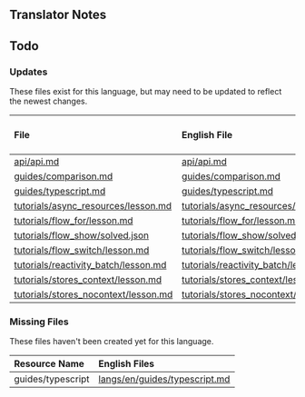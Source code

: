 
## Translator Notes

## Todo

### Updates  
These files exist for this language, but may need to be updated to reflect the newest changes.  
<!--MM:START (UPDATED:lang=ko-kr) -->
| File                                                                                                                                     | English File                                                                                                                          | Last Updated (EN)                                                                                   | Last Updated (KO-KR)                                                                               |
| :--------------------------------------------------------------------------------------------------------------------------------------- | :------------------------------------------------------------------------------------------------------------------------------------ | :-------------------------------------------------------------------------------------------------- | :------------------------------------------------------------------------------------------------- |
| [api/api.md](https://github.com/solidjs/solid-docs/tree/main/langs/ko-kr/api/api.md)                                                     | [api/api.md](https://github.com/solidjs/solid-docs/tree/main/langs/en/api/api.md)                                                     | [3/20/2023](https://github.com/solidjs/solid-docs/commit/dd5709574ff05ab0df208c766bfdc456a644fa37)  | [9/10/2022](https://github.com/solidjs/solid-docs/commit/97f41fa02a81dd8ce917b8c5b5f592dde0b07dd1) |
| [guides/comparison.md](https://github.com/solidjs/solid-docs/tree/main/langs/ko-kr/guides/comparison.md)                                 | [guides/comparison.md](https://github.com/solidjs/solid-docs/tree/main/langs/en/guides/comparison.md)                                 | [9/10/2022](https://github.com/solidjs/solid-docs/commit/97f41fa02a81dd8ce917b8c5b5f592dde0b07dd1)  | [9/7/2022](https://github.com/solidjs/solid-docs/commit/7a0656c409728d26f791ad1e30648171963a5316)  |
| [guides/typescript.md](https://github.com/solidjs/solid-docs/tree/main/langs/ko-kr/guides/typescript.md)                                 | [guides/typescript.md](https://github.com/solidjs/solid-docs/tree/main/langs/en/guides/typescript.md)                                 | [9/10/2022](https://github.com/solidjs/solid-docs/commit/97f41fa02a81dd8ce917b8c5b5f592dde0b07dd1)  | [9/7/2022](https://github.com/solidjs/solid-docs/commit/7a0656c409728d26f791ad1e30648171963a5316)  |
| [tutorials/async_resources/lesson.md](https://github.com/solidjs/solid-docs/tree/main/langs/ko-kr/tutorials/async_resources/lesson.md)   | [tutorials/async_resources/lesson.md](https://github.com/solidjs/solid-docs/tree/main/langs/en/tutorials/async_resources/lesson.md)   | [10/30/2022](https://github.com/solidjs/solid-docs/commit/df4b4f089f2bb404dcf0815ab3fe65c69ace8c4e) | [5/25/2022](https://github.com/solidjs/solid-docs/commit/5e19160028a8f26c68fd43e943711696b4f30e0c) |
| [tutorials/flow_for/lesson.md](https://github.com/solidjs/solid-docs/tree/main/langs/ko-kr/tutorials/flow_for/lesson.md)                 | [tutorials/flow_for/lesson.md](https://github.com/solidjs/solid-docs/tree/main/langs/en/tutorials/flow_for/lesson.md)                 | [5/7/2022](https://github.com/solidjs/solid-docs/commit/fcb19d8a5d1cb6d494f52237fdce72d5fab522ca)   | [3/9/2022](https://github.com/solidjs/solid-docs/commit/512c05f719855211be498125e74e8019cc5ba130)  |
| [tutorials/flow_show/solved.json](https://github.com/solidjs/solid-docs/tree/main/langs/ko-kr/tutorials/flow_show/solved.json)           | [tutorials/flow_show/solved.json](https://github.com/solidjs/solid-docs/tree/main/langs/en/tutorials/flow_show/solved.json)           | [2/20/2022](https://github.com/solidjs/solid-docs/commit/9af62b862bf06ae15e5d84200a01befac4aab5f3)  | [1/17/2022](https://github.com/solidjs/solid-docs/commit/51a733ad99a552bc379d864a98460861a05771c9) |
| [tutorials/flow_switch/lesson.md](https://github.com/solidjs/solid-docs/tree/main/langs/ko-kr/tutorials/flow_switch/lesson.md)           | [tutorials/flow_switch/lesson.md](https://github.com/solidjs/solid-docs/tree/main/langs/en/tutorials/flow_switch/lesson.md)           | [3/20/2023](https://github.com/solidjs/solid-docs/commit/dd5709574ff05ab0df208c766bfdc456a644fa37)  | [3/9/2022](https://github.com/solidjs/solid-docs/commit/512c05f719855211be498125e74e8019cc5ba130)  |
| [tutorials/reactivity_batch/lesson.md](https://github.com/solidjs/solid-docs/tree/main/langs/ko-kr/tutorials/reactivity_batch/lesson.md) | [tutorials/reactivity_batch/lesson.md](https://github.com/solidjs/solid-docs/tree/main/langs/en/tutorials/reactivity_batch/lesson.md) | [9/10/2022](https://github.com/solidjs/solid-docs/commit/97f41fa02a81dd8ce917b8c5b5f592dde0b07dd1)  | [5/25/2022](https://github.com/solidjs/solid-docs/commit/5e19160028a8f26c68fd43e943711696b4f30e0c) |
| [tutorials/stores_context/lesson.md](https://github.com/solidjs/solid-docs/tree/main/langs/ko-kr/tutorials/stores_context/lesson.md)     | [tutorials/stores_context/lesson.md](https://github.com/solidjs/solid-docs/tree/main/langs/en/tutorials/stores_context/lesson.md)     | [3/20/2023](https://github.com/solidjs/solid-docs/commit/dd5709574ff05ab0df208c766bfdc456a644fa37)  | [5/25/2022](https://github.com/solidjs/solid-docs/commit/5e19160028a8f26c68fd43e943711696b4f30e0c) |
| [tutorials/stores_nocontext/lesson.md](https://github.com/solidjs/solid-docs/tree/main/langs/ko-kr/tutorials/stores_nocontext/lesson.md) | [tutorials/stores_nocontext/lesson.md](https://github.com/solidjs/solid-docs/tree/main/langs/en/tutorials/stores_nocontext/lesson.md) | [3/20/2023](https://github.com/solidjs/solid-docs/commit/dd5709574ff05ab0df208c766bfdc456a644fa37)  | [5/25/2022](https://github.com/solidjs/solid-docs/commit/5e19160028a8f26c68fd43e943711696b4f30e0c) |

<!--MM:END-->
### Missing Files  
These files haven't been created yet for this language.  
<!--MM:START (CREATED:lang=ko-kr) -->
| Resource Name     | English Files                                                                                                  |
| :---------------- | :------------------------------------------------------------------------------------------------------------- |
| guides/typescript | [langs/en/guides/typescript.md](https://github.com/solidjs/solid-docs/tree/main/langs/en/guides/typescript.md) |
<!--MM:END-->
        